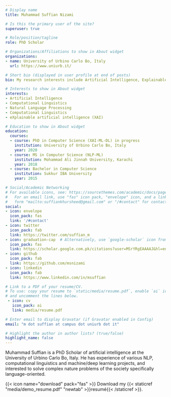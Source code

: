 ```yaml
---
# Display name
title: Muhammad Suffian Nizami

# Is this the primary user of the site?
superuser: true

# Role/position/tagline
role: PhD Scholar

# Organizations/Affiliations to show in About widget
organizations:
- name: University of Urbino Carlo Bo, Italy
  url: https://www.uniurb.it/

# Short bio (displayed in user profile at end of posts)
bio: My research interests include Artificial Intelligence, Explainable AI, Natural Language Processing, Computational Linguistics and and Machine Learning.

# Interests to show in About widget
interests:
- Artificial Intelligence
- Computational Linguistics
- Natural Language Processing
- Computational Linguistics
- eXplainable artificial intelligence (XAI)

# Education to show in About widget
education:
  courses:
  - course: PhD in Computer Science (XAI-ML-DL) in progress
    institution: University of Urbino Carlo Bo, Italy
    year: 2020 
  - course: MS in Computer Science (NLP-ML)
    institution: Mohammad Ali Jinnah University, Karachi
    year: 2018
  - course: Bachelor in Computer Science
    institution: Sukkur IBA University
    year: 2015

# Social/Academic Networking
# For available icons, see: https://sourcethemes.com/academic/docs/page-builder/#icons
#   For an email link, use "fas" icon pack, "envelope" icon, and a link in the
#   form "mailto:suffiankhursheed@gmail.com" or "/#contact" for contact widget.
social:
- icon: envelope
  icon_pack: fas
  link: '/#contact'
- icon: twitter
  icon_pack: fab
  link: https://twitter.com/suffian_m
- icon: graduation-cap  # Alternatively, use `google-scholar` icon from `ai` icon pack
  icon_pack: fas
  link: https://scholar.google.com.pk/citations?user=MSrYRgEAAAAJ&hl=en&authuser=2
- icon: github
  icon_pack: fab
  link: https://github.com/msnizami
- icon: linkedin
  icon_pack: fab
  link: https://www.linkedin.com/in/msuffian

# Link to a PDF of your resume/CV.
# To use: copy your resume to `static/media/resume.pdf`, enable `ai` icons in `params.toml`, 
# and uncomment the lines below.
 - icon: cv
   icon_pack: ai
   link: media/resume.pdf

# Enter email to display Gravatar (if Gravatar enabled in Config)
email: "m dot suffian at campus dot uniurb dot it"

# Highlight the author in author lists? (true/false)
highlight_name: false
---
```


Muhammad Suffian is a PhD Scholar of artificial intelligence at the University of Urbino Carlo Bo, Italy. He has experience of various NLP, computational linguistics and machine/deep learning projects, and interested to solve complex nature problems of the society specifically language-oriented.

{{< icon name="download" pack="fas" >}} Download my {{< staticref "media/demo_resume.pdf" "newtab" >}}resumé{{< /staticref >}}.
